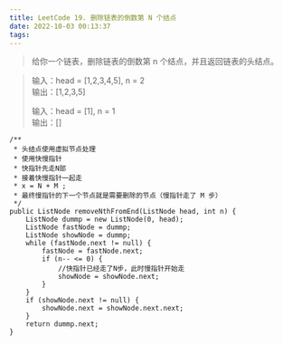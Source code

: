 ```yaml
---
title: LeetCode 19. 删除链表的倒数第 N 个结点
date: 2022-10-03 00:13:37
tags:
---
```


> 给你一个链表，删除链表的倒数第 n 个结点，并且返回链表的头结点。

<!--more-->

> 输入：head = [1,2,3,4,5], n = 2  
> 输出：[1,2,3,5]
>  
> 输入：head = [1], n = 1  
> 输出：[]


~~~
/**
 * 头结点使用虚拟节点处理
 * 使用快慢指针
 * 快指针先走N部
 * 接着快慢指针一起走
 * x = N + M ;
 * 最终慢指针的下一个节点就是需要删除的节点（慢指针走了 M 步）
 */
public ListNode removeNthFromEnd(ListNode head, int n) {
    ListNode dummp = new ListNode(0, head);
    ListNode fastNode = dummp;
    ListNode showNode = dummp;
    while (fastNode.next != null) {
        fastNode = fastNode.next;
        if (n-- <= 0) {
            //快指针已经走了N步，此时慢指针开始走
            showNode = showNode.next;
        }
    }
    if (showNode.next != null) {
        showNode.next = showNode.next.next;
    }
    return dummp.next;
}
~~~